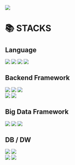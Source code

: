 <img src="https://capsule-render.vercel.app/api?type=waving&color=auto&height=200&section=header&text=HyungJunKim&fontSize=90" />

<h1> 📚 STACKS </h1>

<div style="text-align:left">
  <h2> Language </h2>
  <img src="https://img.shields.io/badge/python-3776AB?style=for-the-badge&logo=python&logoColor=yellow">
  <img src="https://img.shields.io/badge/rust-DC322F?style=for-the-badge&logo=rust&logoColor=black"/> 
  <img src="https://img.shields.io/badge/java-%23ED8B00.svg?style=for-the-badge&logo=java&logoColor=white">
  <img src="https://img.shields.io/badge/typescript-3178C6?style=for-the-badge&logo=typescript&logoColor=white"> 
  </br>

  <h2> Backend Framework </h2>
  <img src="https://img.shields.io/badge/django-092E20?style=for-the-badge&logo=django&logoColor=white">
  <img src="https://img.shields.io/badge/flask-000000?style=for-the-badge&logo=flask&logoColor=white">
  <img src="https://img.shields.io/badge/fastapi-009688?style=for-the-badge&logo=fastapi&logoColor=white"> </br>
  <img src="https://img.shields.io/badge/node.js-339933?style=for-the-badge&logo=node.js&logoColor=white"> 
  <img src="https://img.shields.io/badge/spring-6DB33F?style=for-the-badge&logo=spring&logoColor=white"> 

  <h2> Big Data Framework </h2>
  <img src="https://img.shields.io/badge/apacheairflow-017CEE?style=for-the-badge&logo=apacheairflow&logoColor=white">
  <img src="https://img.shields.io/badge/apachespark-E25A1C?style=for-the-badge&logo=apachespark&logoColor=white">
  <img src="https://img.shields.io/badge/apachekafka-231F20?style=for-the-badge&logo=apachekafka&logoColor=white">

  <h2> DB / DW </h2>
  <img src="https://img.shields.io/badge/Mysql-4479A1?style=for-the-badge&logo=Mysql&logoColor=white"/> 
  <img src="https://img.shields.io/badge/MongoDB-47A248?style=for-the-badge&logo=MongoDB&logoColor=white"/> </br>
  <img src="https://img.shields.io/badge/googlebigquery-669DF6?style=for-the-badge&logo=googlebigquery&logoColor=white">
  <img src="https://img.shields.io/badge/amazonredshift-8C4FFF?style=for-the-badge&logo=amazonredshift&logoColor=white"> </br>
  </br>

  </div>

